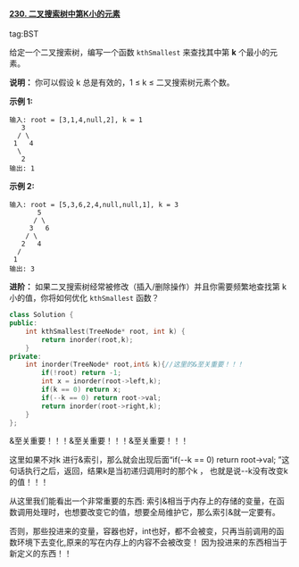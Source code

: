 #### [230. 二叉搜索树中第K小的元素](https://leetcode-cn.com/problems/kth-smallest-element-in-a-bst/)

tag:BST

给定一个二叉搜索树，编写一个函数 `kthSmallest` 来查找其中第 **k** 个最小的元素。

**说明：**
 你可以假设 k 总是有效的，1 ≤ k ≤ 二叉搜索树元素个数。

**示例 1:**

```
输入: root = [3,1,4,null,2], k = 1
   3
  / \
 1   4
  \
   2
输出: 1
```

**示例 2:**

```
输入: root = [5,3,6,2,4,null,null,1], k = 3
       5
      / \
     3   6
    / \
   2   4
  /
 1
输出: 3
```

**进阶：**
 如果二叉搜索树经常被修改（插入/删除操作）并且你需要频繁地查找第 k 小的值，你将如何优化 `kthSmallest` 函数？



```cpp
class Solution {
public:
    int kthSmallest(TreeNode* root, int k) {
        return inorder(root,k);
    }
private:
    int inorder(TreeNode* root,int& k){//这里的&至关重要！！！
        if(!root) return -1;
        int x = inorder(root->left,k);
        if(k == 0) return x;
        if(--k == 0) return root->val;
        return inorder(root->right,k);
    }
};
```

&至关重要！！！&至关重要！！！&至关重要！！！

这里如果不对k 进行&索引，那么就会出现后面“if(--k == 0) return root->val; ”这句话执行之后，返回，结果k是当初递归调用时的那个k ， 也就是说--k没有改变k的值！！！

从这里我们能看出一个非常重要的东西: 索引&相当于内存上的存储的变量，在函数调用处理时，也想要改变它的值，想要全局维护它，那么索引&就一定要有。 

否则，那些投进来的变量，容器也好，int也好，都不会被变，只再当前调用的函数环境下去变化,原来的写在内存上的内容不会被改变！  因为投进来的东西相当于新定义的东西！！  

